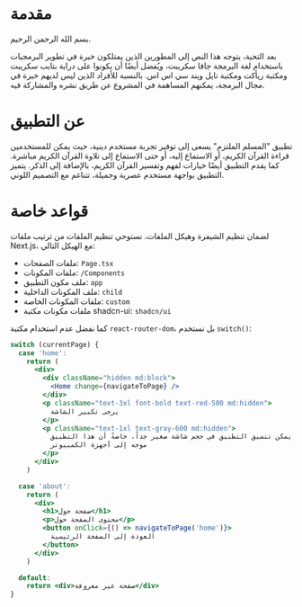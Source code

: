 # مقدمة
بسم الله الرحمن الرحيم.

بعد التحية، يتوجه هذا النص إلى المطورين الذين يمتلكون خبرة في تطوير البرمجيات باستخدام لغة البرمجة جافا سكريبت، ويُفضل أيضًا أن يكونوا على دراية بتايب سكريبت ومكتبة ريأكت ومكتبة تايل ويند سي اس اس. بالنسبة للأفراد الذين ليس لديهم خبرة في مجال البرمجة، يمكنهم المساهمة في المشروع عن طريق نشره والمشاركة فيه.

# عن التطبيق
تطبيق "المسلم الملتزم" يسعى إلى توفير تجربة مستخدم دينية، حيث يمكن للمستخدمين قراءة القرآن الكريم، أو الاستماع إليه، أو حتى الاستماع إلى تلاوة القرآن الكريم مباشرة. كما يقدم التطبيق أيضًا خيارات لفهم وتفسير القرآن الكريم، بالإضافة إلى الذكر. يتميز التطبيق بواجهة مستخدم عصرية وجميلة، تتناغم مع التصميم اللوني.

# قواعد خاصة
لضمان تنظيم الشيفرة وهيكل الملفات، نستوحي تنظيم الملفات من ترتيب ملفات Next.js، مع الهيكل التالي:
- ملفات الصفحات: `Page.tsx`
- ملفات المكونات: `/Components`
- ملف مكون التطبيق: `app`
- ملف المكونات الداخلية: `child`
- ملفات المكونات الخاصة: `custom`
- ملفات مكونات مكتبة shadcn-ui: `shadcn/ui`

كما نفضل عدم استخدام مكتبة `react-router-dom`، بل نستخدم `switch()`:
```jsx
switch (currentPage) {
  case 'home':
    return (
      <div>
        <div className="hidden md:block">
          <Home change={navigateToPage} />
        </div>
        <p className="text-3xl font-bold text-red-500 md:hidden">
          يرجى تكبير الشاشة
        </p>
        <p className="text-1xl text-gray-600 md:hidden">
          لا يمكن تنسيق التطبيق في حجم شاشة صغير جداً، خاصةً أن هذا التطبيق
          موجه إلى أجهزة الكمبيوتر
        </p>
      </div>
    )

  case 'about':
    return (
      <div>
        <h1>صفحة حول</h1>
        <p>محتوى الصفحة حول</p>
        <button onClick={() => navigateToPage('home')}>
          العودة إلى الصفحة الرئيسية
        </button>
      </div>
    )

  default:
    return <div>صفحة غير معروفة</div>
}
```